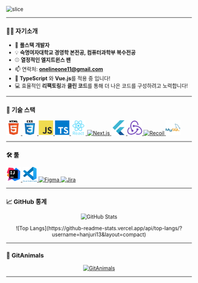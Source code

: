 ![slice](https://capsule-render.vercel.app/api?type=slice&color=auto&height=200&text=Hi%20there👋&fontAlign=70&rotate=13&fontAlignY=25&desc=juri'sGitHub&Align=70.&descAlignY=44)

---

### 👩‍💻 **자기소개**
- 🚀 **풀스택 개발자**
- 💡 **숙명여자대학교 경영학 본전공, 컴퓨터과학부 복수전공**
- ⚾ **열정적인 엘지트윈스 팬**
- 📫 연락처: **onelineone11@gmail.com**
- 📖 **TypeScript** 와 **Vue.js**를 적용 중 입니다!
- 💻 효율적인 **리팩토링**과 **클린 코드**를 통해 더 나은 코드를 구성하려고 노력합니다!

---

### 🌟 **기술 스택**
<p align="left"> 
  <!-- 기본 기술 -->
  <a href="https://developer.mozilla.org/ko/docs/Web/HTML" target="_blank"> 
    <img src="https://raw.githubusercontent.com/devicons/devicon/master/icons/html5/html5-original-wordmark.svg" alt="HTML" width="40" height="40"/> 
  </a> 
  <a href="https://developer.mozilla.org/ko/docs/Web/CSS" target="_blank"> 
    <img src="https://raw.githubusercontent.com/devicons/devicon/master/icons/css3/css3-original-wordmark.svg" alt="CSS" width="40" height="40"/> 
  </a> 
  <a href="https://developer.mozilla.org/ko/docs/Web/JavaScript" target="_blank"> 
    <img src="https://raw.githubusercontent.com/devicons/devicon/master/icons/javascript/javascript-original.svg" alt="JavaScript" width="40" height="40"/> 
  </a>
  <a href="https://www.typescriptlang.org/" target="_blank"> 
    <img src="https://raw.githubusercontent.com/devicons/devicon/master/icons/typescript/typescript-original.svg" alt="TypeScript" width="40" height="40"/> 
  </a> 
  <a href="https://reactjs.org/" target="_blank"> 
    <img src="https://raw.githubusercontent.com/devicons/devicon/master/icons/react/react-original-wordmark.svg" alt="React" width="40" height="40"/> 
  </a> 
  <a href="https://nextjs.org/" target="_blank"> 
    <img src="https://cdn.worldvectorlogo.com/logos/nextjs-2.svg" alt="Next.js" width="40" height="40"/> 
  </a> 

  <!-- 추가 기술 -->
  <a href="https://flutter.dev/" target="_blank">
    <img src="https://raw.githubusercontent.com/devicons/devicon/master/icons/flutter/flutter-original.svg" alt="Flutter" width="40" height="40"/> 
  </a>
  <a href="https://redux.js.org/" target="_blank">
    <img src="https://raw.githubusercontent.com/devicons/devicon/master/icons/redux/redux-original.svg" alt="Redux" width="40" height="40"/>
  </a>
  <a href="https://recoiljs.org/" target="_blank">
    <img src="https://recoiljs.org/img/favicon.png" alt="Recoil" width="40" height="40"/>
  </a>
  <a href="https://www.mysql.com/" target="_blank"> 
    <img src="https://raw.githubusercontent.com/devicons/devicon/master/icons/mysql/mysql-original-wordmark.svg" alt="MySQL" width="40" height="40"/> 
  </a>
</p>

---

### 🛠 **툴**
<p align="left">
  <a href="https://www.jetbrains.com/idea/" target="_blank"> 
    <img src="https://raw.githubusercontent.com/devicons/devicon/master/icons/intellij/intellij-original.svg" alt="IntelliJ IDEA" width="40" height="40"/> 
  </a> 
  <a href="https://code.visualstudio.com/" target="_blank"> 
    <img src="https://raw.githubusercontent.com/devicons/devicon/master/icons/vscode/vscode-original-wordmark.svg" alt="Visual Studio Code" width="40" height="40"/> 
  </a> 
  <a href="https://www.figma.com/" target="_blank"> 
    <img src="https://www.vectorlogo.zone/logos/figma/figma-icon.svg" alt="Figma" width="40" height="40"/> 
  </a>
  <a href="https://www.atlassian.com/software/jira" target="_blank"> 
    <img src="https://www.vectorlogo.zone/logos/atlassian_jira/atlassian_jira-icon.svg" alt="Jira" width="40" height="40"/> 
  </a>
</p>

---

### 📈 **GitHub 통계**

<p align="center">
  <img src="https://github-readme-stats.vercel.app/api?username=hanjuri&show_icons=true&theme=default" alt="GitHub Stats" />
</p>

<p align="center">
  ![Top Langs](https://github-readme-stats.vercel.app/api/top-langs/?username=hanjuri13&layout=compact)
</p>

---

### 🐾 **GitAnimals**
<p align="center">
  <a href="https://github.com/devxb/gitanimals">
    <img src="https://render.gitanimals.org/farms/Hanjuri" alt="GitAnimals" width="600" height="300" />
  </a>
</p>

---

  
